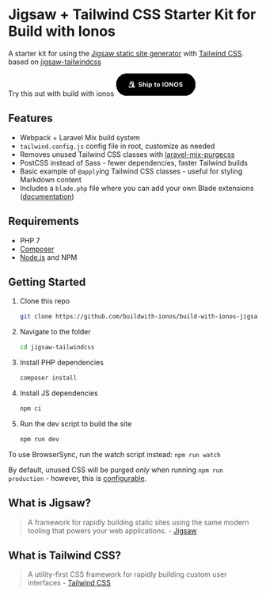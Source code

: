 # Jigsaw + Tailwind CSS Starter Kit for Build with Ionos

A starter kit for using the [Jigsaw static site generator](http://jigsaw.tighten.co/) with [Tailwind CSS](https://tailwindcss.com/).
based on [jigsaw-tailwindcss](https://github.com/cossssmin/jigsaw-tailwindcss])

Try this out with build with ionos [![Ship to IONOS](ship-to-ionos-button.png)](https://buildwith.ionos.com/setup?repo=https%3A%2F%2Fgithub.com%2Fbuildwith-ionos%2Fbuild-with-ionos-jigsaw-tailwindcss)

## Features

- Webpack + Laravel Mix build system
- `tailwind.config.js` config file in root, customize as needed
- Removes unused Tailwind CSS classes with [laravel-mix-purgecss](https://github.com/spatie/laravel-mix-purgecss)
- PostCSS instead of Sass - fewer dependencies, faster Tailwind builds
- Basic example of `@apply`ing Tailwind CSS classes - useful for styling Markdown content
- Includes a `blade.php` file where you can add your own Blade extensions ([documentation](https://jigsaw.tighten.co/docs/content-blade/#extending-blade-with-custom-directives))

## Requirements

- PHP 7
- [Composer](https://getcomposer.org/)
- [Node.js](https://nodejs.org) and NPM

## Getting Started

1. Clone this repo

    ```sh
    git clone https://github.com/buildwith-ionos/build-with-ionos-jigsaw-tailwindcss.git
    ```

2. Navigate to the folder

    ```sh
    cd jigsaw-tailwindcss
    ```

3. Install PHP dependencies
    ```sh
    composer install
    ```

4. Install JS dependencies
    ```sh
    npm ci
    ```

5. Run the dev script to build the site

    ```sh
    npm run dev
    ```

To use BrowserSync, run the watch script instead: `npm run watch`

By default, unused CSS will be purged *only* when running `npm run production` - however, this is [configurable](https://github.com/spatie/laravel-mix-purgecss#usage).

## What is Jigsaw?

> A framework for rapidly building static sites using the same modern tooling that powers your web applications. - [Jigsaw](http://jigsaw.tighten.co/)

## What is Tailwind CSS?

> A utility-first CSS framework for rapidly building custom user interfaces - [Tailwind CSS](https://tailwindcss.com/)
